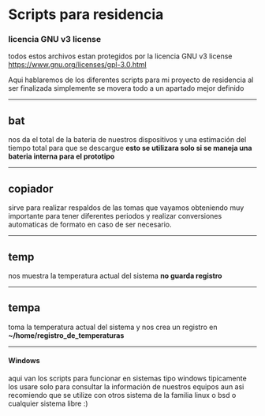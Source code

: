 # Scripts para residencia 

### licencia GNU v3 license

todos estos archivos estan protegidos por la licencia GNU v3 license https://www.gnu.org/licenses/gpl-3.0.html

Aqui hablaremos de los diferentes scripts para mi proyecto de residencia al ser finalizada simplemente se movera todo a un apartado mejor definido 
____________________________
## bat

nos da el total de la bateria de nuestros dispositivos y una estimación del tiempo total para que se descargue __esto se utilizara solo si se maneja una bateria interna para el prototipo__
__________________________
## copiador

sirve para realizar respaldos de las tomas que vayamos obteniendo muy importante para tener diferentes periodos y realizar conversiones automaticas de formato en caso de ser necesario.
___________________________
## temp 

nos muestra la temperatura actual del sistema __no guarda registro__
______________________________
## tempa

toma la temperatura actual del sistema y nos crea un registro en __~/home/registro_de_temperaturas__
____________________________
#### Windows

aqui van los scripts para funcionar en sistemas tipo windows tipicamente los usare solo para consultar la información de nuestros equipos aun asi recomiendo que se utilize con otros sistema de la familia linux o bsd o cualquier sistema libre :)



